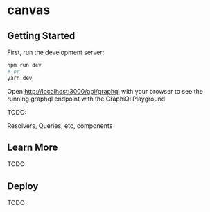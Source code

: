 # canvas

## Getting Started

First, run the development server:

```bash
npm run dev
# or
yarn dev
```

Open [http://localhost:3000/api/graphql](http://localhost:3000/api/graphql) with your browser to see the running graphql endpoint with the GraphiQl Playground.

TODO:

Resolvers, Queries, etc, components

## Learn More

TODO

## Deploy

TODO
